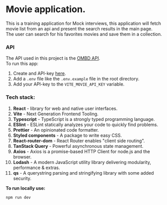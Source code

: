 # Movie application.

This is a training application for Mock interviews, this application will fetch<br/>
movie list from an api and present the search results in the main page.<br/>
The user can search for his favorites movies and save them in a collection.

### API

The API used in this project is the [OMBD API](http://www.omdbapi.com/).<br />
To run this app:

1. Create and API-key [here](https://www.omdbapi.com/apikey.aspx?__EVENTTARGET=freeAcct&__EVENTARGUMENT=&__LASTFOCUS=&__VIEWSTATE=%2FwEPDwUKLTIwNDY4MTIzNQ9kFgYCAQ9kFgICBw8WAh4HVmlzaWJsZWhkAgIPFgIfAGhkAgMPFgIfAGhkGAEFHl9fQ29udHJvbHNSZXF1aXJlUG9zdEJhY2tLZXlfXxYDBQtwYXRyZW9uQWNjdAUIZnJlZUFjY3QFCGZyZWVBY2N0oCxKYG7xaZwy2ktIrVmWGdWzxj%2FDhHQaAqqFYTiRTDE%3D&__VIEWSTATEGENERATOR=5E550F58&__EVENTVALIDATION=%2FwEdAAU%2BO86JjTqdg0yhuGR2tBukmSzhXfnlWWVdWIamVouVTzfZJuQDpLVS6HZFWq5fYpioiDjxFjSdCQfbG0SWduXFd8BcWGH1ot0k0SO7CfuulHLL4j%2B3qCcW3ReXhfb4KKsSs3zlQ%2B48KY6Qzm7wzZbR&at=freeAcct&Email=).
2. Add a `.env` file like the `.env.example` file in the root directory.
3. Add your API-key to the `VITE_MOVIE_API_KEY` variable.

### Tech stack:

1. **React** - library for web and native user interfaces.
2. **Vite** - Next Generation Frontend Tooling.
3. **Typescript** - TypeScript is a strongly typed programming language.
4. **ESlint** - ESLint statically analyzes your code to quickly find problems.
5. **Prettier** - An opinionated code formatter.
6. **Styled components** - A package to write easy CSS.
7. **React-router-dom** - React Router enables "client side routing".
8. **TanStack Query** - Powerful asynchronous state management.
9. **Axios** - Axios is a promise-based HTTP Client for node.js and the browser.
10. **Lodash** - A modern JavaScript utility library delivering modularity, performance & extras.
11. **qs** - A querystring parsing and stringifying library with some added security.

**To run locally use:**

```
npm run dev
```
